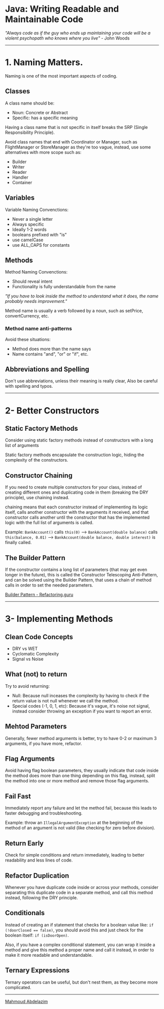 # Java: Writing Readable and Maintainable Code

<i>"Always code as if the guy who ends up maintaining your code will be a violent psychopath who knows where you live"</i> - John Woods

<hr>

# 1. Naming Matters.
Naming is one of the most important aspects of coding.

## Classes
A class name should be:
- Noun: Concrete or Abstract
- Specific: has a specific meaning

Having a class name that is not specific in itself breaks the SRP (Single Responsibility Principle).

Avoid class names that end with Coordinator or Manager, such as FlightManager or StoreManager as they're too vague, instead,  use some alternatives with more scope such as:
- Builder
- Writer
- Reader
- Handler
- Container

## Variables
Variable Naming Convenctions:
- Never a single letter
- Always specific
- Ideally 1-2 words
- booleans prefixed with "is"
- use camelCase
- use ALL_CAPS for constants

## Methods
Method Naming Convenctions:
- Should reveal intent
- Functionality is fully understandable from the name

<i>"If you have to look inside the method to understand what it does, the name probably needs improvement."</i>

Method name is usually a verb followed by a noun, such as setPrice, convertCurrency, etc.

### Method name anti-patterns
Avoid these situations:
- Method does more than the name says
- Name contains "and", "or" or "if", etc.

## Abbreviations and Spelling
Don't use abbreviations, unless their meaning is really clear, Also be careful with spelling and typos.

<hr>

# 2- Better Constructors
## Static Factory Methods
Consider using static factory methods instead of constructors with a long list of arguments

Static factory methods encapsulate the construction logic, hiding the complexity of the constructors.

## Constructor Chaining
If you need to create multiple constructors for your class, instead of creating different ones and duplicating code in them (breaking the DRY principle), use chaining instead.

chaining means that each constructor instead of implementing its logic itself, calls another constructor with the arguments it received, and that constructor calls another until the constructor that has the implemented logic with the full list of arguments is called.

Example: `BankAccount()` calls `this(0)` --> `BankAccount(double balance)` calls `this(balance, 0.01)` --> `BankAccount(double balance, double interest)` is finally called.

## The Builder Pattern
If the constructor contains a long list of parameters (that may get even longer in the future), this is called the Constructor Telescoping Anti-Pattern, and can be solved using the Builder Pattern, that uses a chain of method calls in order to set the needed parameters.

[Builder Pattern - Refactoring.guru](https://refactoring.guru/design-patterns/builder)

<hr>

# 3- Implementing Methods

## Clean Code Concepts
- DRY vs WET
- Cyclomatic Complexity
- Signal vs Noise

## What (not) to return
Try to avoid returning:
- Null: Because null inceases the complexity by having to check if the return value is not null whenever we call the method.
- Special codes (-1, 0, 1, etc): Because it's vague, it's noise not signal, instead consider throwing an exception if you want to report an error.

## Mehtod Parameters
Generally, fewer method arguments is better, try to have 0-2 or maximum 3 arguments, if you have more, refactor.

## Flag Arguments
Avoid having flag boolean parameters, they usually indicate that code inside the method does more than one thing depending on this flag, instead, split the method into one or more method and remove those flag arguments.

## Fail Fast
Immediately report any failure and let the method fail, because this leads to faster debugging and troubleshooting.

Example: throw an `IllegalArgumentException` at the beginning of the method of an argument is not valid (like checking for zero before division).

## Return Early
Check for simple conditions and return immediately, leading to better readability and less lines of code.

## Refactor Duplication
Whenever you have duplicate code inside or across your methods, consider separating this duplicate code in a separate method, and call this method instead, following the DRY principle.

## Conditionals
Instead of creating an if statement that checks for a boolean value like: `if (!doorClosed == false)`, you should avoid this and just check for the boolean itself: `if (isDoorOpen)`.

Also, if you have a complex conditional statement, you can wrap it inside a method and give this method a proper name and call it instead, in order to make it more readable and understandable.

## Ternary Expressions
Ternary operators can be useful, but don't nest them, as they become more complicated.




<hr>

[Mahmoud Abdelazim](https://github.com/MahmoudAbdelazim)